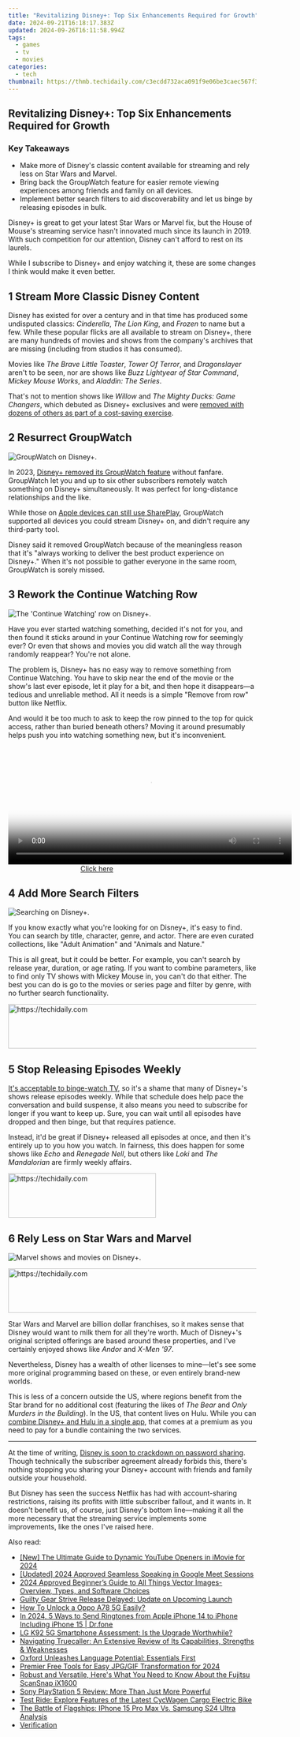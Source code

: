 ```yaml
---
title: "Revitalizing Disney+: Top Six Enhancements Required for Growth"
date: 2024-09-21T16:18:17.383Z
updated: 2024-09-26T16:11:58.994Z
tags:
  - games
  - tv
  - movies
categories:
  - tech
thumbnail: https://thmb.techidaily.com/c3ecdd732aca091f9e06be3caec567f3fcd17c056bf2dd14982465e8c7b5b6a1.jpg
---
```


## Revitalizing Disney+: Top Six Enhancements Required for Growth

### Key Takeaways

* Make more of Disney's classic content available for streaming and rely less on Star Wars and Marvel.
* Bring back the GroupWatch feature for easier remote viewing experiences among friends and family on all devices.
* Implement better search filters to aid discoverability and let us binge by releasing episodes in bulk.

 Disney+ is great to get your latest Star Wars or Marvel fix, but the House of Mouse's streaming service hasn't innovated much since its launch in 2019\. With such competition for our attention, Disney can't afford to rest on its laurels.

 While I subscribe to Disney+ and enjoy watching it, these are some changes I think would make it even better.

## 1  Stream More Classic Disney Content 

 Disney has existed for over a century and in that time has produced some undisputed classics: _Cinderella_, _The Lion King_, and _Frozen_ to name but a few. While these popular flicks are all available to stream on Disney+, there are many hundreds of movies and shows from the company's archives that are missing (including from studios it has consumed).

 Movies like _The Brave Little Toaster_, _Tower Of Terror_, and _Dragonslayer_ aren't to be seen, nor are shows like _Buzz Lightyear of Star Command_, _Mickey Mouse Works_, and _Aladdin: The Series_.

 That's not to mention shows like _Willow_ and _The Mighty Ducks: Game Changers_, which debuted as Disney+ exclusives and were [removed with dozens of others as part of a cost-saving exercise](https://change-location.techidaily.com/in-2024-what-is-the-best-pokemon-for-pokemon-pvp-ranking-on-samsung-galaxy-a24-drfone-by-drfone-virtual-android/).

## 2  Resurrect GroupWatch 

![GroupWatch on Disney+.](https://static1.howtogeekimages.com/wordpress/wp-content/uploads/2024/04/groupwatch-on-disney.jpg) 

 In 2023, [Disney+ removed its GroupWatch feature](https://easy-unlock-android.techidaily.com/in-2024-how-to-lock-apps-on-realme-narzo-60-5g-to-protect-your-individual-information-by-drfone-android/) without fanfare. GroupWatch let you and up to six other subscribers remotely watch something on Disney+ simultaneously. It was perfect for long-distance relationships and the like.

 While those on [Apple devices can still use SharePlay](https://ai-video-tools.techidaily.com/updated-unlock-your-creative-potential-video-editing-tips-for-home-movies-for-2024/), GroupWatch supported all devices you could stream Disney+ on, and didn't require any third-party tool.

 Disney said it removed GroupWatch because of the meaningless reason that it's "always working to deliver the best product experience on Disney+." When it's not possible to gather everyone in the same room, GroupWatch is sorely missed.

## 3  Rework the Continue Watching Row 

![The 'Continue Watching' row on Disney+.](https://static1.howtogeekimages.com/wordpress/wp-content/uploads/2024/04/the-continue-watching-row-on-disney.png) 

 Have you ever started watching something, decided it's not for you, and then found it sticks around in your Continue Watching row for seemingly ever? Or even that shows and movies you did watch all the way through randomly reappear? You're not alone.

 The problem is, Disney+ has no easy way to remove something from Continue Watching. You have to skip near the end of the movie or the show's last ever episode, let it play for a bit, and then hope it disappears—a tedious and unreliable method. All it needs is a simple "Remove from row" button like Netflix.

 And would it be too much to ask to keep the row pinned to the top for quick access, rather than buried beneath others? Moving it around presumably helps push you into watching something new, but it's inconvenient.

<!-- affiliate ads begin -->
<span id="1983551">
					<video width="576" height="240" style="cursor:pointer"
           poster="//a.impactradius-go.com/display-clicktoplayimage/1983551.png"
           onclick="if(!this.playClicked){this.play();this.setAttribute('controls',true);this.playClicked=true;}">
	   <source src="//a.impactradius-go.com/display-ad/22993-1983551">
	   <img src="//a.impactradius-go.com/display-clicktoplayimage/1983551.png" style="border: none; height: 100%; width: 100%; object-fit: contain">
	</video>
	<div style="width:360px;text-align:center"><a href="javascript:window.open(decodeURIComponent('https%3A%2F%2Fhomestyler.sjv.io%2Fc%2F5597632%2F1983551%2F22993'), '_blank');void(0);">Click here</a></div>
</span>
<img height="0" width="0" src="https://imp.pxf.io/i/5597632/1983551/22993" style="position:absolute;visibility:hidden;" border="0" />
<!-- affiliate ads end -->

## 4  Add More Search Filters 

![Searching on Disney+.](https://static1.howtogeekimages.com/wordpress/wp-content/uploads/2024/04/searching-on-disney.png) 

 If you know exactly what you're looking for on Disney+, it's easy to find. You can search by title, character, genre, and actor. There are even curated collections, like "Adult Animation" and "Animals and Nature."

 This is all great, but it could be better. For example, you can't search by release year, duration, or age rating. If you want to combine parameters, like to find only TV shows with Mickey Mouse in, you can't do that either. The best you can do is go to the movies or series page and filter by genre, with no further search functionality.

<!-- affiliate ads begin -->
<a href="https://united.elfm.net/c/5597632/2139563/4704" target="_top" id="2139563">
  <img src="//a.impactradius-go.com/display-ad/4704-2139563" border="0" alt="https://techidaily.com" width="728" height="90"/>
</a>
<img height="0" width="0" src="https://united.elfm.net/i/5597632/2139563/4704" style="position:absolute;visibility:hidden;" border="0" />
<!-- affiliate ads end -->

## 5  Stop Releasing Episodes Weekly 

[It's acceptable to binge-watch TV](https://os-tips.techidaily.com/how-to-retrieve-lost-viber-calls-from-your-iphone-without-a-backup-a-three-step-guide/), so it's a shame that many of Disney+'s shows release episodes weekly. While that schedule does help pace the conversation and build suspense, it also means you need to subscribe for longer if you want to keep up. Sure, you can wait until all episodes have dropped and then binge, but that requires patience.

 Instead, it'd be great if Disney+ released all episodes at once, and then it's entirely up to you how you watch. In fairness, this does happen for some shows like _Echo_ and _Renegade Nell_, but others like _Loki_ and _The Mandalorian_ are firmly weekly affairs.

<!-- affiliate ads begin -->
<a href="https://malaysia-healthcare-travel-council.pxf.io/c/5597632/1557742/17382" target="_top" id="1557742">
  <img src="//a.impactradius-go.com/display-ad/17382-1557742" border="0" alt="https://techidaily.com" width="300" height="90"/>
</a>
<img height="0" width="0" src="https://malaysia-healthcare-travel-council.pxf.io/i/5597632/1557742/17382" style="position:absolute;visibility:hidden;" border="0" />
<!-- affiliate ads end -->

## 6  Rely Less on Star Wars and Marvel 

![Marvel shows and movies on Disney+.](https://static1.howtogeekimages.com/wordpress/wp-content/uploads/2024/04/marvel-shows-and-movies-on-disney.png) 

<!-- affiliate ads begin -->
<a href="https://appsumo.8odi.net/c/5597632/2118322/7443" target="_top" id="2118322">
  <img src="//a.impactradius-go.com/display-ad/7443-2118322" border="0" alt="https://techidaily.com" width="728" height="90"/>
</a>
<img height="0" width="0" src="https://appsumo.8odi.net/i/5597632/2118322/7443" style="position:absolute;visibility:hidden;" border="0" />
<!-- affiliate ads end -->

 Star Wars and Marvel are billion dollar franchises, so it makes sense that Disney would want to milk them for all they're worth. Much of Disney+'s original scripted offerings are based around these properties, and I've certainly enjoyed shows like _Andor_ and _X-Men '97_.

 Nevertheless, Disney has a wealth of other licenses to mine—let's see some more original programming based on these, or even entirely brand-new worlds.

 This is less of a concern outside the US, where regions benefit from the Star brand for no additional cost (featuring the likes of _The Bear_ and _Only Murders in the Building_). In the US, that content lives on Hulu. While you can [combine Disney+ and Hulu in a single app](https://extra-guidance.techidaily.com/updated-magnify-marvel-the-ultimate-10-camera-lens-guide/), that comes at a premium as you need to pay for a bundle containing the two services.

---

 At the time of writing, [Disney is soon to crackdown on password sharing](https://extra-hints.techidaily.com/updated-best-color-correction-app/). Though technically the subscriber agreement already forbids this, there's nothing stopping you sharing your Disney+ account with friends and family outside your household.

 But Disney has seen the success Netflix has had with account-sharing restrictions, raising its profits with little subscriber fallout, and it wants in. It doesn't benefit us, of course, just Disney's bottom line—making it all the more necessary that the streaming service implements some improvements, like the ones I've raised here.

<ins class="adsbygoogle"
     style="display:block"
     data-ad-format="autorelaxed"
     data-ad-client="ca-pub-7571918770474297"
     data-ad-slot="1223367746"></ins>

<ins class="adsbygoogle"
     style="display:block"
     data-ad-client="ca-pub-7571918770474297"
     data-ad-slot="8358498916"
     data-ad-format="auto"
     data-full-width-responsive="true"></ins>

<span class="atpl-alsoreadstyle">Also read:</span>
<div><ul>
<li><a href="https://youtube-docs.techidaily.com/he-ultimate-guide-to-dynamic-youtube-openers-in-imovie-for-2024/"><u>[New] The Ultimate Guide to Dynamic YouTube Openers in iMovie for 2024</u></a></li>
<li><a href="https://screen-capture.techidaily.com/updated-2024-approved-seamless-speaking-in-google-meet-sessions/"><u>[Updated] 2024 Approved Seamless Speaking in Google Meet Sessions</u></a></li>
<li><a href="https://extra-resources.techidaily.com/2024-approved-beginners-guide-to-all-things-vector-images-overview-types-and-software-choices/"><u>2024 Approved Beginner’s Guide to All Things Vector Images- Overview, Types, and Software Choices</u></a></li>
<li><a href="https://win-solutions.techidaily.com/guilty-gear-strive-release-delayed-update-on-upcoming-launch/"><u>Guilty Gear Strive Release Delayed: Update on Upcoming Launch</u></a></li>
<li><a href="https://easy-unlock-android.techidaily.com/how-to-unlock-a-oppo-a78-5g-easily-by-drfone-android/"><u>How To Unlock a Oppo A78 5G Easily?</u></a></li>
<li><a href="https://iphone-transfer.techidaily.com/in-2024-5-ways-to-send-ringtones-from-apple-iphone-14-to-iphone-including-iphone-15-drfone-by-drfone-transfer-from-ios/"><u>In 2024, 5 Ways to Send Ringtones from Apple iPhone 14 to iPhone Including iPhone 15 | Dr.fone</u></a></li>
<li><a href="https://buynow-help.techidaily.com/lg-k92-5g-smartphone-assessment-is-the-upgrade-worthwhile/"><u>LG K92 5G Smartphone Assessment: Is the Upgrade Worthwhile?</u></a></li>
<li><a href="https://buynow-help.techidaily.com/navigating-truecaller-an-extensive-review-of-its-capabilities-strengths-and-weaknesses/"><u>Navigating Truecaller: An Extensive Review of Its Capabilities, Strengths & Weaknesses</u></a></li>
<li><a href="https://mondly-stories.techidaily.com/oxford-unleashes-language-potential-essentials-first/"><u>Oxford Unleashes Language Potential: Essentials First</u></a></li>
<li><a href="https://extra-skills.techidaily.com/premier-free-tools-for-easy-jpggif-transformation-for-2024/"><u>Premier Free Tools for Easy JPG/GIF Transformation for 2024</u></a></li>
<li><a href="https://buynow-help.techidaily.com/robust-and-versatile-heres-what-you-need-to-know-about-the-fujitsu-scansnap-ix1600/"><u>Robust and Versatile, Here's What You Need to Know About the Fujitsu ScanSnap iX1600</u></a></li>
<li><a href="https://buynow-help.techidaily.com/sony-playstation-5-review-more-than-just-more-powerful/"><u>Sony PlayStation 5 Review: More Than Just More Powerful</u></a></li>
<li><a href="https://buynow-help.techidaily.com/test-ride-explore-features-of-the-latest-cycwagen-cargo-electric-bike/"><u>Test Ride: Explore Features of the Latest CycWagen Cargo Electric Bike</u></a></li>
<li><a href="https://buynow-help.techidaily.com/the-battle-of-flagships-iphone-15-pro-max-vs-samsung-s24-ultra-analysis/"><u>The Battle of Flagships: IPhone 15 Pro Max Vs. Samsung S24 Ultra Analysis</u></a></li>
<li><a href="https://win-answers.techidaily.com/verification/"><u>Verification</u></a></li>
</ul></div>

